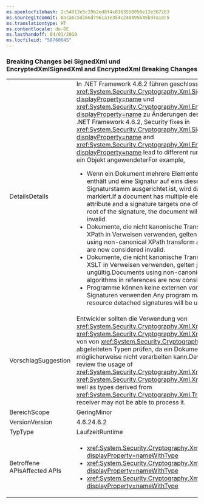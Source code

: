```yaml
---
ms.openlocfilehash: 2c54912e5c29b2ed8f4c8163550050e12e367263
ms.sourcegitcommit: 0aca6c5d166d7961a1e354c248495645b97a1dc5
ms.translationtype: HT
ms.contentlocale: de-DE
ms.lasthandoff: 04/01/2019
ms.locfileid: "58760645"
---
```

### <a name="signedxml-and-encryptedxml-breaking-changes"></a><span data-ttu-id="6c0a4-101">Breaking Changes bei SignedXml und EncryptedXml</span><span class="sxs-lookup"><span data-stu-id="6c0a4-101">SignedXml and EncryptedXml Breaking Changes</span></span>

|   |   |
|---|---|
|<span data-ttu-id="6c0a4-102">Details</span><span class="sxs-lookup"><span data-stu-id="6c0a4-102">Details</span></span>|<span data-ttu-id="6c0a4-103">In .NET Framework 4.6.2 führen geschlossene Sicherheitslücken in <xref:System.Security.Cryptography.Xml.SignedXml?displayProperty=name> und <xref:System.Security.Cryptography.Xml.EncryptedXml?displayProperty=name> zu Änderungen des Laufzeitverhaltens.</span><span class="sxs-lookup"><span data-stu-id="6c0a4-103">In .NET Framework 4.6.2, Security fixes in <xref:System.Security.Cryptography.Xml.SignedXml?displayProperty=name> and <xref:System.Security.Cryptography.Xml.EncryptedXml?displayProperty=name> lead to different run-time behaviors.</span></span> <span data-ttu-id="6c0a4-104">Ein auf ein Objekt angewendeter</span><span class="sxs-lookup"><span data-stu-id="6c0a4-104">For example,</span></span><ul><li><span data-ttu-id="6c0a4-105">Wenn ein Dokument mehrere Elemente mit demselben <code>id</code>-Attribut enthält und eine Signatur auf eins dieser Elemente als Signaturstamm ausgerichtet ist, wird das Dokument als gültig markiert.</span><span class="sxs-lookup"><span data-stu-id="6c0a4-105">If a document has multiple elements with the same <code>id</code> attribute and a signature targets one of those elements as the root of the signature, the document will now be considered invalid.</span></span></li><li><span data-ttu-id="6c0a4-106">Dokumente, die nicht kanonische Transformationsalgorithmen für XPath in Verweisen verwenden, gelten jetzt als gültig.</span><span class="sxs-lookup"><span data-stu-id="6c0a4-106">Documents using non-canonical XPath transform algorithms in references are now considered invalid.</span></span></li><li><span data-ttu-id="6c0a4-107">Dokumente, die nicht kanonische Transformationsalgorithmen für XSLT in Verweisen verwenden, gelten jetzt als ungültig.</span><span class="sxs-lookup"><span data-stu-id="6c0a4-107">Documents using non-canonical XSLT transform algorithms in references are now consider invalid.</span></span></li><li><span data-ttu-id="6c0a4-108">Programme können keine externen von Ressourcen getrennte Signaturen verwenden.</span><span class="sxs-lookup"><span data-stu-id="6c0a4-108">Any program making use of external resource detached signatures will be unable to do so.</span></span></li></ul>|
|<span data-ttu-id="6c0a4-109">Vorschlag</span><span class="sxs-lookup"><span data-stu-id="6c0a4-109">Suggestion</span></span>|<span data-ttu-id="6c0a4-110">Entwickler sollten die Verwendung von <xref:System.Security.Cryptography.Xml.XmlDsigXsltTransform> und <xref:System.Security.Cryptography.Xml.XmlDsigXsltTransform> sowie von von <xref:System.Security.Cryptography.Xml.Transform> abgeleiteten Typen prüfen, da ein Dokumentempfänger sie möglicherweise nicht verarbeiten kann.</span><span class="sxs-lookup"><span data-stu-id="6c0a4-110">Developers might want to review the usage of <xref:System.Security.Cryptography.Xml.XmlDsigXsltTransform> and <xref:System.Security.Cryptography.Xml.XmlDsigXsltTransform>, as well as types derived from <xref:System.Security.Cryptography.Xml.Transform> since a document receiver may not be able to process it.</span></span>|
|<span data-ttu-id="6c0a4-111">Bereich</span><span class="sxs-lookup"><span data-stu-id="6c0a4-111">Scope</span></span>|<span data-ttu-id="6c0a4-112">Gering</span><span class="sxs-lookup"><span data-stu-id="6c0a4-112">Minor</span></span>|
|<span data-ttu-id="6c0a4-113">Version</span><span class="sxs-lookup"><span data-stu-id="6c0a4-113">Version</span></span>|<span data-ttu-id="6c0a4-114">4.6.2</span><span class="sxs-lookup"><span data-stu-id="6c0a4-114">4.6.2</span></span>|
|<span data-ttu-id="6c0a4-115">Typ</span><span class="sxs-lookup"><span data-stu-id="6c0a4-115">Type</span></span>|<span data-ttu-id="6c0a4-116">Laufzeit</span><span class="sxs-lookup"><span data-stu-id="6c0a4-116">Runtime</span></span>|
|<span data-ttu-id="6c0a4-117">Betroffene APIs</span><span class="sxs-lookup"><span data-stu-id="6c0a4-117">Affected APIs</span></span>|<ul><li><xref:System.Security.Cryptography.Xml.Transform?displayProperty=nameWithType></li><li><xref:System.Security.Cryptography.Xml.XmlDsigXPathTransform?displayProperty=nameWithType></li><li><xref:System.Security.Cryptography.Xml.XmlDsigXsltTransform?displayProperty=nameWithType></li></ul>|


